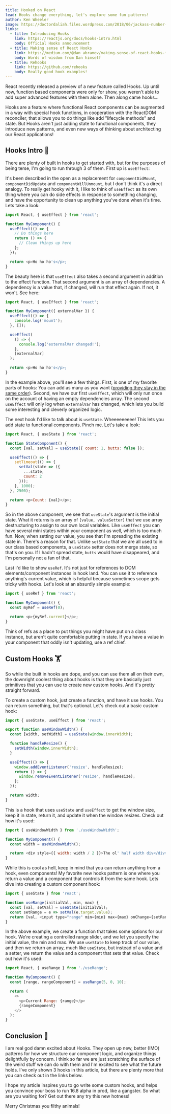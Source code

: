 ```yaml
---
title: Hooked on React
lead: Hooks change everything, let's explore some fun patterns!
author: Ken Wheeler
image: https://doctordaliah.files.wordpress.com/2018/06/jackass-number-two-jackass-10200723-853-480.jpg?w=840
links:
  - title: Introducing Hooks
    link: https://reactjs.org/docs/hooks-intro.html
    body: Official Hooks announcement
  - title: Making sense of React Hooks
    link: https://medium.com/@dan_abramov/making-sense-of-react-hooks-fdbde8803889
    body: Words of wisdom from Dan himself
  - title: Rehooks
    link: https://github.com/rehooks
    body: Really good hook examples!
---
```


React recently released a preview of a new feature called Hooks. Up until now, function based components were only for show, you weren't able to add super advanced features with them alone. Then along came hooks...

Hooks are a feature where functional React components can be augmented in a way with special hook functions, in cooperation with the ReactDOM reconciler, that allows you to do things like add "lifecycle methods" and state. But Hooks aren't just adding state to functional components, they introduce new patterns, and even new ways of thinking about architecting our React applications!

## Hooks Intro 📓

There are plenty of built in hooks to get started with, but for the purposes of being terse, I'm going to run through 3 of them. First up is `useEffect`:

It's been described in the open as a replacement for `componentDidMount`, `componentDidUpdate` and `componentWillUnmount`, but I don't think it's a direct analogy. To really get hooky with it, I like to think of `useEffect` as its own thing where you can do side effects in response to something changing, and have the opportunity to clean up anything you've done when it's time. Lets take a look:

```js
import React, { useEffect } from 'react';

function MyComponent() {
  useEffect(() => {
    // Do things here
    return () => {
      // Clean things up here
    };
  });

  return <p>Ho ho ho's</p>;
}
```

The beauty here is that `useEffect` also takes a second argument in addition to the effect function. That second argument is an array of dependencies. A dependency is a value that, if changed, will run that effect again. If not, it won't. See here:

```js
import React, { useEffect } from 'react';

function MyComponent({ externalVar }) {
  useEffect(() => {
    console.log('mount');
  }, []);

  useEffect(
    () => {
      console.log('externalVar changed!');
    },
    [externalVar]
  );

  return <p>Ho ho ho's</p>;
}
```

In the example above, you'll see a few things. First, is one of my favorite parts of hooks: You can add as many as you want ([providing they stay in the same order](https://overreacted.io/why-do-hooks-rely-on-call-order/)). Second, we have our first `useEffect`, which will only run once on the account of having an empty dependencies array. The second `useEffect` will only log when `externalVar` has changed, which lets you build some interesting and cleverly organized logic.

The next hook I'd like to talk about is `useState`. Wheeeeeeeee! This lets you add state to functional components. Pinch me. Let's take a look:

```js
import React, { useState } from 'react';

function StateComponent() {
  const [val, setVal] = useState({ count: 1, butts: false });

  useEffect(() => {
    setTimeout(() => {
      setVal(state => ({
        ...state,
        count: 2
      }));
    }, 1000);
  }, 2500);

  return <p>Count: {val}</p>;
}
```

So in the above component, we see that `useState`'s argument is the initial state. What it returns is an array of `[value, valueSetter]` that we use array destructuring to assign to our own local variables. Like `useEffect` you can have several mini states within your component as well, which is too much fun. Now, when setting our value, you see that I'm spreading the existing state in. There's a reason for that. Unlike `setState` that we are all used to in our class based components, a `useState` setter does not merge state, so that's on you. If I hadn't spread state, `butts` would have disappeared, and I'm personally not a fan of that.

Last I'd like to show `useRef`. It's not just for references to DOM elements/component instances in hook land. You can use it to reference anything's current value, which is helpful because sometimes scope gets tricky with hooks. Let's look at an absurdly simple example:

```js
import { useRef } from 'react';

function MyComponent() {
  const myRef = useRef(0);

  return <p>{myRef.current}</p>;
}
```

Think of refs as a place to put things you might have put on a class instance, but aren't quite comfortable putting in state. If you have a value in your component that oddly isn't updating, use a ref chief.

## Custom Hooks 🏋️‍

So while the built in hooks are dope, and you can use them all on their own, the downright coolest thing about hooks is that they are basically just primitives that you can use to create new custom hooks. And it's pretty straight forward.

To create a custom hook, just create a function, and have it use hooks. You can return something, but that's optional. Let's check out a basic custom hook:

```js
import { useState, useEffect } from 'react';

export function useWindowWidth() {
  const [width, setWidth] = useState(window.innerWidth);

  function handleResize() {
    setWidth(window.innerWidth);
  }

  useEffect(() => {
    window.addEventListener('resize', handleResize);
    return () => {
      window.removeEventListener('resize', handleResize);
    };
  });

  return width;
}
```

This is a hook that uses `useState` and `useEffect` to get the window size, keep it in state, return it, and update it when the window resizes. Check out how it's used:

```js
import { useWindowWidth } from './useWindowWidth';

function MyComponent() {
  const width = useWindowWidth();

  return <div style={{ width: width / 2 }}>The ol' half width div</div>;
}
```

While this is cool as hell, keep in mind that you can return anything from a hook, even components! My favorite new hooks pattern is one where you return a value and a component that controls it from the same hook. Lets dive into creating a custom component hook:

```js
import { useState } from 'react';

function useRange(initialVal, min, max) {
  const [val, setVal] = useState(initialVal);
  const setRange = e => setVal(e.target.value);
  return [val, <input type="range" min={min} max={max} onChange={setRange} />];
}
```

In the above example, we create a function that takes some options for our hook. We're creating a controlled range slider, and we let you specify the initial value, the min and max. We use `useState` to keep track of our value, and then we return an array, much like `useState`, but instead of a value and a setter, we return the value and a component that sets that value. Check out how it's used:

```js
import React, { useRange } from './useRange';

function MyComponent() {
  const [range, rangeComponent] = useRange(5, 0, 10);

  return (
    <>
      <p>Current Range: {range}</p>
      {rangeComponent}
    </>
  );
}
```

## Conclusion 👋

I am real god damn excited about Hooks. They open up new, better (IMO) patterns for how we structure our component logic, and organize things delightfully by concern. I think so far we are just scratching the surface of the weird stuff we can do with them and I'm excited to see what the future holds. I've only shown 3 hooks in this article, but there are plenty more that you can check out in the links below.

I hope my article inspires you to go write some custom hooks, and helps you convince your boss to run 16.8 alpha in prod, like a gangster. So what are you waiting for? Get out there any try this new hotness!

Merry Christmas you filthy animals!
